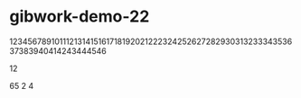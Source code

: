 # gibwork-demo-22
12345678910111213141516171819202122232425262728293031323334353637383940414243444546

12

65
2
4
